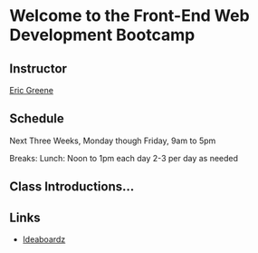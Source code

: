 # Welcome to the Front-End Web Development Bootcamp

## Instructor

[Eric Greene](https://www.linkedin.com/in/ericwgreene)

## Schedule

Next Three Weeks, Monday though Friday, 9am to 5pm

Breaks:
	Lunch: Noon to 1pm each day
	2-3 per day as needed

## Class Introductions...

## Links

- [Ideaboardz](http://www.ideaboardz.com/for/Bootcamp/2448171)
